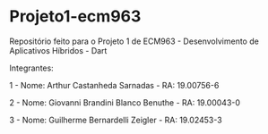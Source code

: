 # Projeto1-ecm963
Repositório feito para o Projeto 1 de ECM963 - Desenvolvimento de Aplicativos Híbridos - Dart

Integrantes:

1 - Nome: Arthur Castanheda Sarnadas - RA: 19.00756-6

2 - Nome: Giovanni Brandini Blanco Benuthe - RA: 19.00043-0

3 - Nome: Guilherme Bernardelli Zeigler - RA: 19.02453-3
